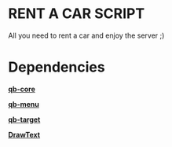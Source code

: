 # RENT A CAR SCRIPT

All you need to rent a car and enjoy the server ;)




# Dependencies


**[qb-core](https://github.com/qbcore-framework/qb-core)**

**[qb-menu](https://github.com/qbcore-framework/qb-menu)**

**[qb-target](https://github.com/qbcore-framework/qb-target)**

**[DrawText](https://github.com/dollar-src/drawtext)**




